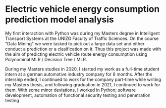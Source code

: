 # Electric vehicle energy consumption prediction model analysis
My first interaction with Python was during my Masters degree in Intelligent Transport Systems at the UNIZG Faculty of Traffic Sciences.
On the course "Data Mining" we were tasked to pick out a large data set and either conduct a prediction or a clasification on it.
Thus this project was made with the aim of predicting electric vehicle route energy consumption using Polynominal MLR / Decision Tree / MLR.

During my Masters studies in 2020, I started my work as a full-time student intern at a german automotive industry company for 6 months. After the intership ended, I continued to work for the company part-time while writing my Masters thesis, and following graduation in 2021, I continued to work for them. With some minor deviations, I worked in Python; software development, automation of functional security testing and penetration testing 
